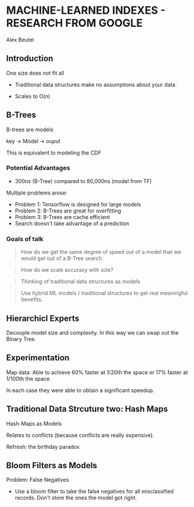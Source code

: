 # MACHINE-LEARNED INDEXES - RESEARCH FROM GOOGLE
Alex Beutel

## Introduction
One size does not fit all 

* Traditional data structures make no assumptions about your data. 

* Scales to O(n)

## B-Trees
B-trees are models

key -> Model -> ouput

This is equivalent to modeling the CDF

### Potential Advantages
* 300ns (B-Tree) compared to 80,000ns (model from TF)

Multiple problems arose: 
- Problem 1: Tensorflow is designed for large models
- Problem 2: B-Trees are great for overfitting
- Problem 3: B-Trees are cache efficient
- Search doesn't take advantage of a prediction

### Goals of talk
> How do we get the same degree of speed out of a model that we would get out of a B-Tree search. 

> How do we scale accuracy with size? 

> Thinking of traditional data structures as models

> Use hybrid ML models / traditional structures to get real meaningful benefits. 

## Hierarchicl Experts
Decouple model size and complexity. In this way we can swap out the Binary Tree. 

## Experimentation
Map data: Able to achieve 60% faster at 1/20th the space or 17% faster at 1/100th the space. 

In each case they were able to obtain a significant speedup. 

## Traditional Data Strcuture two: Hash Maps
Hash-Maps as Models 

Relates to conflicts (because conflicts are really expensive).

Refresh: the birthday paradox

## Bloom Filters as Models
Problem: False Negatives

- Use a bloom filter to take the false negatives for all misclassified records. Don't store the ones the model got right. 

